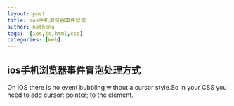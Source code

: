 ```yaml
---
layout: post
title: ios手机浏览器事件冒泡
author: nathena
tags:  [ios,js,html,css]
categories: [Web]
---
```



## ios手机浏览器事件冒泡处理方式


  On iOS there is no event bubbling without a cursor style.So in your CSS you need to add cursor: pointer; to the element.